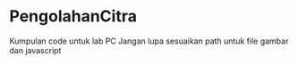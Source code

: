 # PengolahanCitra
Kumpulan code untuk lab PC
Jangan lupa sesuaikan path untuk file gambar dan javascript
